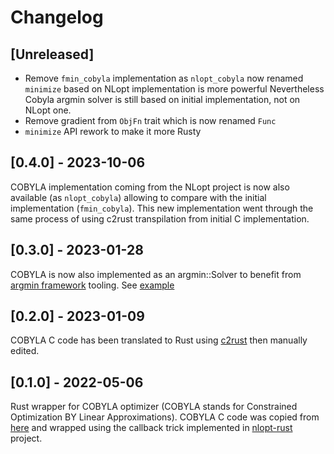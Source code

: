 # Changelog

## [Unreleased]

* Remove `fmin_cobyla` implementation as `nlopt_cobyla` now renamed `minimize` based on NLopt implementation is more powerful
Nevertheless Cobyla argmin solver is still based on initial implementation, not on NLopt one.
* Remove gradient from `ObjFn` trait which is now renamed `Func`
* `minimize` API rework to make it more Rusty

## [0.4.0] - 2023-10-06

COBYLA implementation coming from the NLopt project is now also available (as `nlopt_cobyla`) allowing to compare 
with the initial implementation (`fmin_cobyla`). This new implementation went through the same process of using c2rust
transpilation from initial C implementation.

## [0.3.0] - 2023-01-28

COBYLA is now also implemented as an argmin::Solver to benefit from [argmin framework](https://github.com/argmin-rs) tooling. See [example](./examples/paraboloid.rs)

## [0.2.0] - 2023-01-09

COBYLA C code has been translated to Rust using [c2rust](https://github.com/immunant/c2rust) then manually edited.

## [0.1.0] - 2022-05-06

Rust wrapper for COBYLA optimizer (COBYLA stands for Constrained Optimization BY Linear Approximations). 
COBYLA C code was copied from [here](https://github.com/emmt/Algorithms/tree/master/cobyla) and wrapped 
using the callback trick implemented in [nlopt-rust](https://github.com/adwhit/rust-nlopt) project.